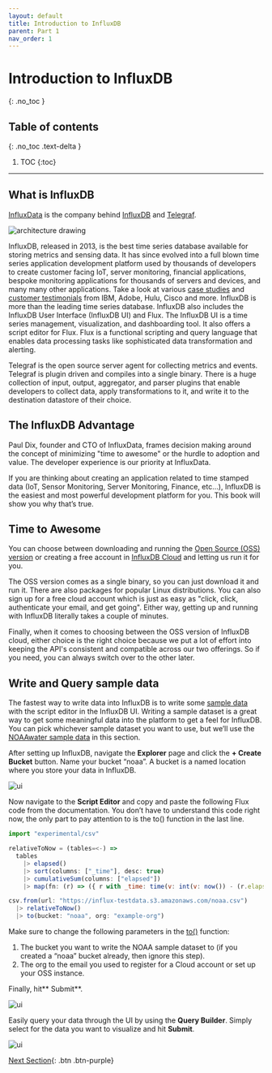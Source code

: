 ```yaml
---
layout: default
title: Introduction to InfluxDB
parent: Part 1
nav_order: 1
---
```


# Introduction to InfluxDB
{: .no_toc }

## Table of contents
{: .no_toc .text-delta }

1. TOC
{:toc}

---

## What is InfluxDB

[InfluxData](https://www.influxdata.com/) is the company behind [InfluxDB](https://www.influxdata.com/products/influxdb-cloud/) and [Telegraf](https://www.influxdata.com/time-series-platform/telegraf/). 

![architecture drawing]({{site.baseurl}}/assets/images/architecture.png)

InfluxDB, released in 2013, is the best time series database available for storing metrics and sensing data. It has since evolved into a full blown time series application development platform used by thousands of developers to create customer facing IoT, server monitoring, financial applications, bespoke monitoring applications for thousands of servers and devices, and many many other applications. Take a look at various [case studies](https://www.influxdata.com/_resources/case-studies/) and [customer testimonials](https://www.influxdata.com/customers/) from IBM, Adobe, Hulu, Cisco and more. InfluxDB is more than the leading time series database. InfluxDB also includes the InfluxDB User Interface (InfluxDB UI) and Flux. The InfluxDB UI is a time series management, visualization, and dashboarding tool. It also offers a script editor for Flux. Flux is a functional scripting and query language that enables data processing tasks like sophisticated data transformation and alerting. 

Telegraf is the open source server agent for collecting metrics and events. Telegraf is plugin driven and compiles into a single binary. There is a huge collection of input, output, aggregator, and parser plugins that enable developers to collect data, apply transformations to it, and write it to the destination datastore of their choice. 


## The InfluxDB Advantage

Paul Dix, founder and CTO of InfluxData, frames decision making around the concept of minimizing "time to awesome" or the hurdle to adoption and value. The developer experience is our priority at InfluxData.

If you are thinking about creating an application related to time stamped data (IoT, Sensor Monitoring, Server Monitoring, Finance, etc…), InfluxDB is the easiest and most powerful development platform for you. This book will show you why that’s true.


## Time to Awesome

You can choose between downloading and running the [Open Source (OSS) version](https://www.influxdata.com/products/influxdb/) or creating a free account in [InfluxDB Cloud](https://www.influxdata.com/products/influxdb-cloud/) and letting us run it for you.

The OSS version comes as a single binary, so you can just download it and run it. There are also packages for popular Linux distributions. You can also sign up for a free cloud account which is just as easy as "click, click, authenticate your email, and get going". Either way, getting up and running with InfluxDB literally takes a couple of minutes.

Finally,  when it comes to choosing between the OSS version of InfluxDB cloud, either choice is the right choice because we put a lot of effort into keeping the API's consistent and compatible across our two offerings. So if you need, you can always switch over to the other later.


## Write and Query sample data

The fastest way to write data into InfluxDB is to write some [sample data](https://docs.influxdata.com/influxdb/cloud/reference/sample-data/) with the script editor in the InfluxDB UI. Writing a sample dataset is a great way to get some meaningful data into the platform to get a feel for InfluxDB.  You can pick whichever sample dataset you want to use, but we’ll use the [NOAA ​​water sample data](https://docs.influxdata.com/influxdb/cloud/reference/sample-data/#noaa-water-sample-data) in this section. 

After setting up InfluxDB, navigate the **Explorer** page and click the **+ Create Bucket** button. Name your bucket “noaa”. A bucket is a named location where you store your data in InfluxDB. 


![ui]({{site.baseurl}}/assets/images/image-1.png)


Now navigate to the **Script Editor** and copy and paste the following Flux code from the documentation. You don’t have to understand this code right now, the only part to pay attention to is the to() function in the last line. 


```js
import "experimental/csv"

relativeToNow = (tables=<-) =>
  tables
    |> elapsed()
    |> sort(columns: ["_time"], desc: true)
    |> cumulativeSum(columns: ["elapsed"])
    |> map(fn: (r) => ({ r with _time: time(v: int(v: now()) - (r.elapsed * 1000000000))}))

csv.from(url: "https://influx-testdata.s3.amazonaws.com/noaa.csv")
  |> relativeToNow()
  |> to(bucket: "noaa", org: "example-org")
```


Make sure to change the following parameters in the [to()](https://docs.influxdata.com/influxdb/cloud/reference/flux/stdlib/built-in/outputs/to/) function: 



1. The bucket you want to write the NOAA sample dataset to (if you created a “noaa” bucket already, then ignore this step). 
2. The org to the email you used to register for a Cloud account or set up your OSS instance. 

Finally, hit** Submit**. 


![ui]({{site.baseurl}}/assets/images/image-2.png)


Easily query your data through the UI by using the **Query Builder**. Simply select for the data you want to visualize and hit **Submit**.


![ui]({{site.baseurl}}/assets/images/image-3.png)

[Next Section]({{site.baseurl}}/docs/part-1/introduction-to-influxdb-tools){: .btn .btn-purple}